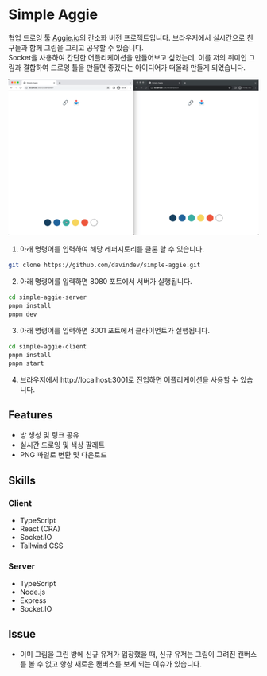 # Simple Aggie

협업 드로잉 툴 [Aggie.io](https://aggie.io/)의 간소화 버전 프로젝트입니다. 브라우저에서 실시간으로 친구들과 함께 그림을 그리고 공유할 수 있습니다.  
Socket을 사용하여 간단한 어플리케이션을 만들어보고 싶었는데, 이를 저의 취미인 그림과 결합하여 드로잉 툴을 만들면 좋겠다는 아이디어가 떠올라 만들게 되었습니다.

![](./assets/demo.gif)

1. 아래 명령어를 입력하여 해당 레퍼지토리를 클론 할 수 있습니다.
```zsh
git clone https://github.com/davindev/simple-aggie.git
```

2. 아래 명령어를 입력하면 8080 포트에서 서버가 실행됩니다.
```zsh
cd simple-aggie-server
pnpm install
pnpm dev
```

3. 아래 명령어를 입력하면 3001 포트에서 클라이언트가 실행됩니다.
```zsh
cd simple-aggie-client
pnpm install
pnpm start
```

4. 브라우저에서 http://localhost:3001로 진입하면 어플리케이션을 사용할 수 있습니다.

## Features
- 방 생성 및 링크 공유
- 실시간 드로잉 및 색상 팔레트
- PNG 파일로 변환 및 다운로드

## Skills
### Client
- TypeScript
- React (CRA)
- Socket.IO
- Tailwind CSS

### Server
- TypeScript
- Node.js
- Express
- Socket.IO

## Issue
- 이미 그림을 그린 방에 신규 유저가 입장했을 때, 신규 유저는 그림이 그려진 캔버스를 볼 수 없고 항상 새로운 캔버스를 보게 되는 이슈가 있습니다.
